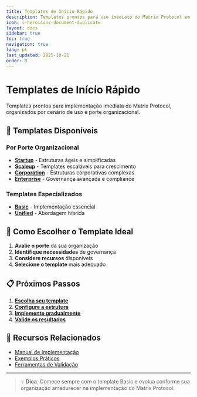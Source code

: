 ```yaml
---
title: Templates de Início Rápido
description: Templates prontos para uso imediato do Matrix Protocol em diferentes cenários
icon: i-heroicons-document-duplicate
layout: docs
sidebar: true
toc: true
navigation: true
lang: pt
last_updated: 2025-10-21
order: 0
---
```

# Templates de Início Rápido

Templates prontos para implementação imediata do Matrix Protocol, organizados por cenário de uso e porte organizacional.

## 🚀 Templates Disponíveis

### Por Porte Organizacional
- **[Startup](../../manual/templates/startup)** - Estruturas ágeis e simplificadas
- **[Scaleup](../../manual/templates/scaleup)** - Templates escaláveis para crescimento
- **[Corporation](../../manual/templates/corporation)** - Estruturas corporativas complexas
- **[Enterprise](../../manual/templates/enterprise)** - Governança avançada e compliance

### Templates Especializados
- **[Basic](../../manual/templates/basic)** - Implementação essencial
- **[Unified](../../manual/templates/unified)** - Abordagem híbrida

## 🎯 Como Escolher o Template Ideal

1. **Avalie o porte** da sua organização
2. **Identifique necessidades** de governança
3. **Considere recursos** disponíveis
4. **Selecione o template** mais adequado

## 📋 Próximos Passos

1. **[Escolha seu template](../../manual/templates)**
2. **[Configure a estrutura](../../manual)**
3. **[Implemente gradualmente](../../implementation)**
4. **[Valide os resultados](../../manual/tools)**

## 📖 Recursos Relacionados

- [Manual de Implementação](../../manual)
- [Exemplos Práticos](../../examples)
- [Ferramentas de Validação](../../manual/tools)

---

> 💡 **Dica**: Comece sempre com o template Basic e evolua conforme sua organização amadurecer na implementação do Matrix Protocol.